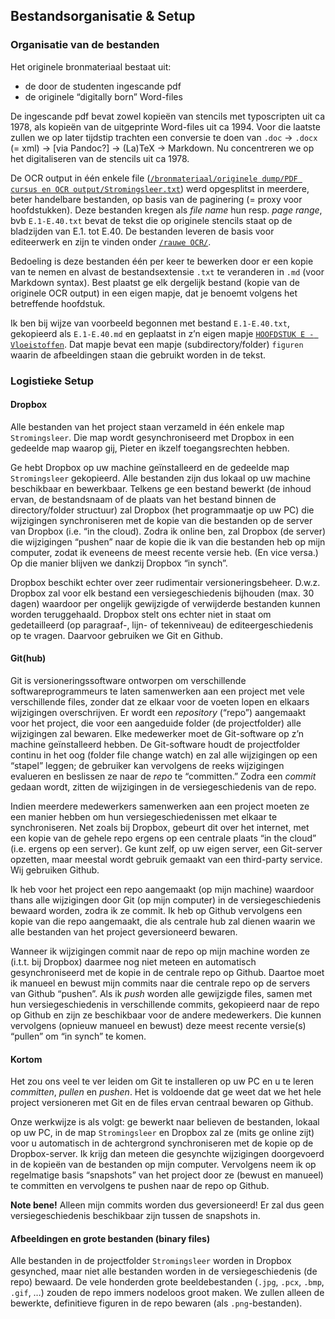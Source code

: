 ## Bestandsorganisatie & Setup

### Organisatie van de bestanden

Het originele bronmateriaal bestaat uit:
- de door de studenten ingescande pdf
- de originele “digitally born” Word-files

De ingescande pdf bevat zowel kopieën van stencils met typoscripten uit ca 1978, als kopieën van de uitgeprinte Word-files uit ca 1994. Voor die laatste zullen we op later tijdstip trachten een conversie te doen van `.doc` → `.docx` (= xml) → [via Pandoc?] → (La)TeX → Markdown. Nu concentreren we op het digitaliseren van de stencils uit ca 1978.

De OCR output in één enkele file ([`/bronmateriaal/originele dump/PDF cursus en OCR output/Stromingsleer.txt`](https://github.com/rhythmus/Stromingsleer/blob/master/bronmateriaal/originele%20dump/PDF%20cursus%20en%20OCR%20output/Stromingsleer.txt)) werd opgesplitst in meerdere, beter handelbare bestanden, op basis van de paginering (= proxy voor hoofdstukken). Deze bestanden kregen als _file name_ hun resp. _page range_, bvb `E.1-E.40.txt` bevat de tekst die op originele stencils staat op de bladzijden van E.1. tot E.40. De bestanden leveren de basis voor editeerwerk en zijn te vinden onder [`/rauwe OCR/`](https://github.com/rhythmus/Stromingsleer/tree/master/bronmateriaal/rauwe%20OCR).

Bedoeling is deze bestanden één per keer te bewerken door er een kopie van te nemen en alvast de bestandsextensie `.txt` te veranderen in `.md` (voor Markdown syntax). Best plaatst ge elk dergelijk bestand (kopie van de originele OCR output) in een eigen mapje, dat je benoemt volgens het betreffende hoofdstuk. 

Ik ben bij wijze van voorbeeld begonnen met bestand `E.1-E.40.txt`, gekopieerd als `E.1-E.40.md` en geplaatst in z’n eigen mapje [`HOOFDSTUK E - Vloeistoffen`](https://github.com/rhythmus/Stromingsleer/tree/master/HOOFDSTUK%20E%20-%20Vloeistoffen). Dat mapje bevat een mapje (subdirectory/folder) `figuren` waarin de afbeeldingen staan die gebruikt worden in de tekst.


### Logistieke Setup

#### Dropbox

Alle bestanden van het project staan verzameld in één enkele map `Stromingsleer`. Die map wordt gesynchroniseerd met Dropbox in een gedeelde map waarop gij, Pieter en ikzelf toegangsrechten hebben. 

Ge hebt Dropbox op uw machine geïnstalleerd en de gedeelde map `Stromingsleer` gekopieerd. Alle bestanden zijn dus lokaal op uw machine beschikbaar en bewerkbaar. Telkens ge een bestand bewerkt (de inhoud ervan, de bestandsnaam of de plaats van het bestand binnen de directory/folder structuur) zal Dropbox (het programmaatje op uw PC) die wijzigingen synchroniseren met de kopie van die bestanden op de server van Dropbox (i.e. “in the cloud). Zodra ik online ben, zal Dropbox (de server) die wijzigingen “pushen” naar de kopie die ik van die bestanden heb op mijn computer, zodat ik eveneens de meest recente versie heb. (En vice versa.) Op die manier blijven we dankzij Dropbox “in synch”.

Dropbox beschikt echter over zeer rudimentair versioneringsbeheer. D.w.z. Dropbox zal voor elk bestand een versiegeschiedenis bijhouden (max. 30 dagen) waardoor per ongelijk gewijzigde of verwijderde bestanden kunnen worden teruggehaald. Dropbox stelt ons echter niet in staat om gedetailleerd (op paragraaf-, lijn- of tekenniveau) de editeergeschiedenis op te vragen. Daarvoor gebruiken we Git en Github.

#### Git(hub)

Git is versioneringssoftware ontworpen om verschillende softwareprogrammeurs te laten samenwerken aan een project met vele verschillende files, zonder dat ze elkaar voor de voeten lopen en elkaars wijzigingen overschrijven.  Er wordt een _repository_ (“repo”) aangemaakt voor het project, die voor een aangeduide folder (de projectfolder) alle wijzigingen zal bewaren. Elke medewerker moet de Git-software op z’n machine geïnstalleerd hebben. De Git-software houdt de projectfolder continu in het oog (folder file change watch) en zal alle wijzigingen op een “stapel” leggen; de gebruiker kan vervolgens de reeks wijzigingen evalueren en beslissen ze naar de _repo_ te “committen.” Zodra een _commit_ gedaan wordt, zitten de wijzigingen in de versiegeschiedenis van de repo.

Indien meerdere medewerkers samenwerken aan een project moeten ze een manier hebben om hun versiegeschiedenissen met elkaar te synchroniseren. Net zoals bij Dropbox, gebeurt dit over het internet, met een kopie van de gehele repo ergens op een centrale plaats “in the cloud” (i.e. ergens op een server). Ge kunt zelf, op uw eigen server, een Git-server opzetten, maar meestal wordt gebruik gemaakt van een third-party service. Wij gebruiken Github.

Ik heb voor het project een repo aangemaakt (op mijn machine) waardoor thans alle wijzigingen door Git (op mijn computer) in de versiegeschiedenis bewaard worden, zodra ik ze commit. Ik heb op Github vervolgens een kopie van die repo aangemaakt, die als centrale hub zal dienen waarin we alle bestanden van het project geversioneerd bewaren.

Wanneer ik wijzigingen commit naar de repo op mijn machine worden ze (i.t.t. bij Dropbox) daarmee nog niet meteen en automatisch gesynchroniseerd met de kopie in de centrale repo op Github. Daartoe moet ik manueel en bewust mijn commits naar die centrale repo op de servers van Github “pushen”. Als ik _push_ worden alle gewijzigde files, samen met hun versiegeschiedenis in verschillende commits, gekopieerd naar de repo op Github en zijn ze beschikbaar voor de andere medewerkers. Die kunnen vervolgens (opnieuw manueel en bewust) deze meest recente versie(s) “pullen” om “in synch” te komen.

#### Kortom

Het zou ons veel te ver leiden om Git te installeren op uw PC en u te leren _committen_, _pullen_ en _pushen_. Het is voldoende dat ge weet dat we het hele project versioneren met Git en de files ervan centraal bewaren op Github.

Onze werkwijze is als volgt: ge bewerkt naar believen de bestanden, lokaal op uw PC, in de map `Stromingsleer` en Dropbox  zal ze (mits ge online zijt) voor u automatisch in de achtergrond synchroniseren met de kopie op de Dropbox-server. Ik krijg dan meteen die gesynchte wijzigingen doorgevoerd in de kopieën van de bestanden op mijn computer. Vervolgens neem ik op regelmatige basis “snapshots” van het project door ze (bewust en manueel) te committen en vervolgens te pushen naar de repo op Github.

**Note bene!** Alleen mijn commits worden dus geversioneerd! Er zal dus geen versiegeschiedenis beschikbaar zijn tussen de snapshots in.

#### Afbeeldingen en grote bestanden (binary files)

Alle bestanden in de projectfolder `Stromingsleer` worden in Dropbox gesynched, maar niet alle bestanden worden in de versiegeschiedenis (de repo) bewaard. De vele honderden grote beeldebestanden (`.jpg`, `.pcx`, `.bmp`, `.gif`, …) zouden de repo immers nodeloos groot maken. We zullen alleen de bewerkte, definitieve figuren in de repo bewaren (als `.png`-bestanden).